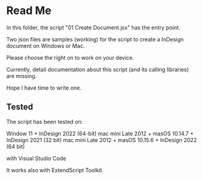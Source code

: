 # Read Me

In this folder, the script "01 Create Document.jsx" has the entry point.

Two json files are samples (working) for the script to create a InDesign document on Windows or Mac.

Please choose the right on to work on your device.



Currently, detail documentation about this script (and its calling libraries) are missing.

Hope I have time to write one.

## Tested

The script has been tested on:

Window 11 + InDesign 2022 (64-bit)
mac mini Late 2012 + masOS 10.14.7 + InDesign 2021 (32 bit)
mac mini Late 2012 + masOS 10.15.6 + InDesign 2022 (64 bit)

with Visual Studio Code

It works also with ExtendScript Toolkit.
